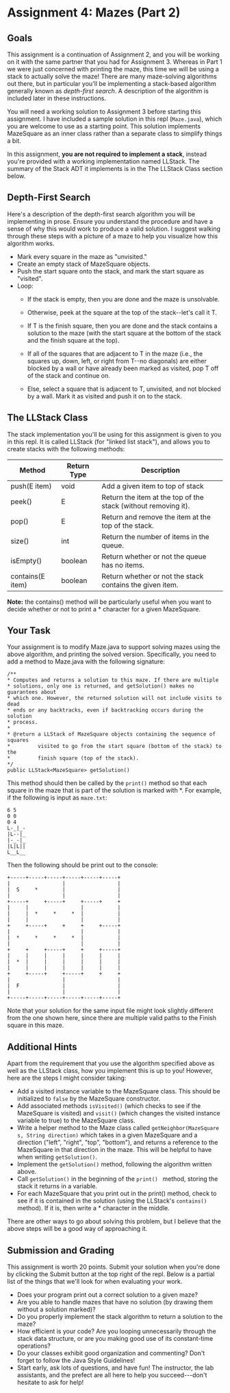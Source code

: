 # Assignment 4: Mazes (Part 2)

## Goals
This assignment is a continuation of Assignment 2, and you will be working on it with the same partner that you had for Assignment 3. Whereas in Part 1 we were just concerned with printing the maze, this time we will be using a stack to actually solve the maze! There are many maze-solving algorithms out there, but in particular you'll be implementing a stack-based algorithm generally known as _depth-first search_. A description of the algorithm is included later in these instructions.

You will need a working solution to Assignment 3 before starting this assignment. I have included a sample solution in this repl (`Maze.java`), which you are welcome to use as a starting point. This solution implements MazeSquare as an inner class rather than a separate class to simplify things a bit. 

In this assignment, **you are not required to implement a stack**, instead you're provided with a working implementation named LLStack. The summary of the Stack ADT it implements is in the The LLStack Class section below.

## Depth-First Search
Here's a description of the depth-first search algorithm you will be implementing in prose. Ensure you understand the procedure and have a sense of why this would work to produce a valid solution. I suggest walking through these steps with a picture of a maze to help you visualize how this algorithm works. 

* Mark every square in the maze as "unvisited."
* Create an empty stack of MazeSquare objects.
* Push the start square onto the stack, and mark the start square as "visited".
* Loop:
    - If the stack is empty, then you are done and the maze is unsolvable. 

    - Otherwise, peek at the square at the top of the stack--let's call it T.

    - If T is the finish square, then you are done and the stack contains a solution to the maze (with the start square at the bottom of the stack and the finish square at the top).

    - If all of the squares that are adjacent to T in the maze (i.e., the squares up, down, left, or right from T--no diagonals) are either blocked by a wall or have already been marked as visited, pop T off of the stack and continue on.

    - Else, select a square that is adjacent to T, unvisited, and not blocked by a wall. Mark it as visited and push it on to the stack.

## The LLStack Class
The stack implementation you'll be using for this assignment is given to you in this repl. It is called LLStack (for "linked list stack"), and allows you to create stacks with the following methods:

| Method           | Return Type | Description                                                    |
|------------------|-------------|----------------------------------------------------------------|
| push(E item)     | void        | Add a given item to top of stack                               |
| peek()           | E           | Return the item at the top of the stack (without removing it). |
| pop()            | E           | Return and remove the item at the top of the stack.            |
| size()           | int         | Return the number of items in the queue.                       |
| isEmpty()        | boolean     | Return whether or not the queue has no items.                  |
| contains(E item) | boolean     | Return whether or not the stack contains the given item.       |

**Note:** the contains() method will be particularly useful when you want to decide whether or not to print a * character for a given MazeSquare.

## Your Task

Your assignment is to modify Maze.java to support solving mazes using the above algorithm, and printing the solved version. Specifically, you need to add a method to Maze.java with the following signature:
```
/**
* Computes and returns a solution to this maze. If there are multiple 
* solutions, only one is returned, and getSolution() makes no guarantees about 
* which one. However, the returned solution will not include visits to dead 
* ends or any backtracks, even if backtracking occurs during the solution 
* process.
*
* @return a LLStack of MazeSquare objects containing the sequence of squares
*         visited to go from the start square (bottom of the stack) to the 
*         finish square (top of the stack).
*/
public LLStack<MazeSquare> getSolution()
```

This method should then be called by the `print()` method so that each square in the maze that is part of the solution is marked with *. For example, if the following is input as `maze.txt`:
```
6 5
0 0
0 4
L-_|_-
|L--|_
|-_-|_
|L|L||
L__L__
```
Then the following should be print out to the console:
```
+-----+-----+-----+-----+-----+-----+
|                 |                 |
|  S     *        |                 |
|                 |                 |
+-----+     +-----+     +-----+     +
|     |                 |           |
|     |  *     *     *  |           |
|     |                 |           |
+     +-----+     +     +     +-----+
|                       |           |
|  *     *     *     *  |           |
|                       |           |
+     +     +-----+     +     +-----+
|     |     |     |     |     |     |
|  *  |     |     |     |     |     |
|     |     |     |     |     |     |
+     +-----+     +-----+     +     +
|                 |                 |
|  F              |                 |
|                 |                 |
+-----+-----+-----+-----+-----+-----+

```
Note that your solution for the same input file might look slightly different from the one shown here, since there are multiple valid paths to the Finish square in this maze. 

## Additional Hints

Apart from the requirement that you use the algorithm specified above as well as the LLStack class, how you implement this is up to you! However, here are the steps I might consider taking:

* Add a visited instance variable to the MazeSquare class. This should be initialized to `false` by the MazeSquare constructor.
* Add associated methods `isVisited()` (which checks to see if the MazeSquare is visited) and `visit()` (which changes the visited instance variable to true) to the MazeSquare class.
* Write a helper method to the Maze class called `getNeighbor(MazeSquare s, String direction)` which takes in a given MazeSquare and a direction ("left", "right", "top", "bottom"), and returns a reference to the MazeSquare in that direction in the maze. This will be helpful to have when writing `getSolution()`.
* Implement the `getSolution()` method, following the algorithm written above.
* Call `getSolution()` in the beginning of the `print() ` method, storing the stack it returns in a variable. 
* For each MazeSquare that you print out in the print() method, check to see if it is contained in the solution (using the LLStack's `contains()` method). If it is, then write a * character in the middle.

There are other ways to go about solving this problem, but I believe that the above steps will be a good way of approaching it.

## Submission and Grading
This assignment is worth 20 points. Submit your solution when you're done by clicking the Submit button at the top right of the repl. Below is a partial list of the things that we'll look for when evaluating your work.

* Does your program print out a correct solution to a given maze?
* Are you able to handle mazes that have no solution (by drawing them without a solution marked)?
* Do you properly implement the stack algorithm to return a solution to the maze?
* How efficient is your code? Are you looping unnecessarily through the stack data structure, or are you making good use of its constant-time operations?
* Do your classes exhibit good organization and commenting? Don't forget to follow the Java Style Guidelines!
* Start early, ask lots of questions, and have fun! The instructor, the lab assistants, and the prefect are all here to help you succeed---don't hesitate to ask for help!